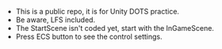 * This is a public repo, it is for Unity DOTS practice.
* Be aware, LFS included.
* The StartScene isn't coded yet, start with the InGameScene.
* Press ECS button to see the control settings.

